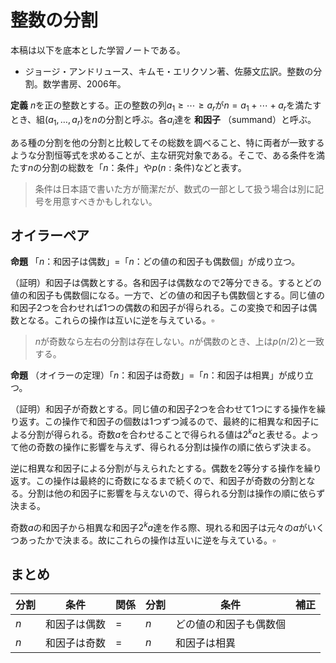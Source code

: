 
# 整数の分割

本稿は以下を底本とした学習ノートである。

- ジョージ・アンドリュース、キムモ・エリクソン著、佐藤文広訳。整数の分割。数学書房、2006年。

__定義__ $n$を正の整数とする。正の整数の列$a_{1}\ge\dotsb\ge a_{r}$が$n=a_{1}+\dotsb+a_{r}$を満たすとき、組$(a_{1}, \dotsc, a_{r})$を$n$の分割と呼ぶ。各$a_{i}$達を **和因子** （summand）と呼ぶ。

ある種の分割を他の分割と比較してその総数を調べること、特に両者が一致するような分割恒等式を求めることが、主な研究対象である。そこで、ある条件を満たす$n$の分割の総数を「$n$：条件」や$p(n:\text{条件})$などと表す。

> 条件は日本語で書いた方が簡潔だが、数式の一部として扱う場合は別に記号を用意すべきかもしれない。

## オイラーペア

__命題__ 「$n$：和因子は偶数」$=$「$n$：どの値の和因子も偶数個」が成り立つ。

（証明）和因子は偶数とする。各和因子は偶数なので2等分できる。するとどの値の和因子も偶数個になる。一方で、どの値の和因子も偶数個とする。同じ値の和因子2つを合わせれば1つの偶数の和因子が得られる。この変換で和因子は偶数となる。これらの操作は互いに逆を与えている。$\square$

> $n$が奇数なら左右の分割は存在しない。$n$が偶数のとき、上は$p(n/2)$と一致する。

__命題__ （オイラーの定理）「$n$：和因子は奇数」$=$「$n$：和因子は相異」が成り立つ。

（証明）和因子が奇数とする。同じ値の和因子2つを合わせて1つにする操作を繰り返す。この操作で和因子の個数は1つずつ減るので、最終的に相異な和因子による分割が得られる。奇数$a$を合わせることで得られる値は$2^{k}a$と表せる。よって他の奇数の操作に影響を与えず、得られる分割は操作の順に依らず決まる。

逆に相異な和因子による分割が与えられたとする。偶数を2等分する操作を繰り返す。この操作は最終的に奇数になるまで続くので、和因子が奇数の分割となる。分割は他の和因子に影響を与えないので、得られる分割は操作の順に依らず決まる。

奇数$a$の和因子から相異な和因子$2^{k}a$達を作る際、現れる和因子は元々の$a$がいくつあったかで決まる。故にこれらの操作は互いに逆を与えている。$\square$





## まとめ

| 分割 | 条件 | 関係 | 分割 | 条件 | 補正 |
|-|-|-|-|-|-|
| $n$ | 和因子は偶数 | $=$ | $n$ | どの値の和因子も偶数個 |  |
| $n$ | 和因子は奇数 | $=$ | $n$ | 和因子は相異 |  |

